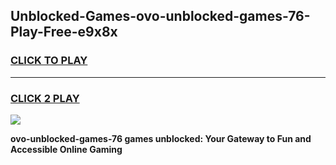 
## Unblocked-Games-ovo-unblocked-games-76-Play-Free-e9x8x
<h3>
<a href="https://premium76.site?title=ovo-unblocked-games-76&ref=20M">CLICK TO PLAY</a></h3>
<hr>

<h3>
<a href="https://premium76.site?title=ovo-unblocked-games-76&ref=20M">CLICK 2 PLAY</a>
  
</h3>

<a href="https://premium76.site?title=ovo-unblocked-games-76&ref=19M"><img src="https://clearcache.store/games.png"></a>


**ovo-unblocked-games-76 games unblocked: Your Gateway to Fun and Accessible Online Gaming**
